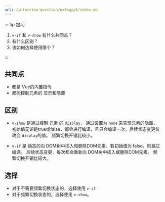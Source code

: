 ```yaml
---
url: /interview-question/nx0xqyp5/index.md
---
```

::: tip 提问

1. `v-if` 和 `v-show` 有什么共同点？
2. 有什么区别？
3. 该如何选择使用哪个？

:::

## 共同点

* 都是 Vue的内置指令
* 都能控制元素的 显示和隐藏

## 区别

* `v-show` 是通过控制 元素 的 `display`， 通过设置为 `none` 来实现元素的隐藏，
  初始值无论是true或false，都会进行编译，且只会编译一次，后续状态变更仅改变 `display`的值。
  频繁切换开销比较小。

* `v-if` 是 动态的向 DOM树中插入和删除DOM元素，若初始值为 false，则跳过编译。
  后续状态变更，每次都会重新向 DOM树中插入或删除DOM元素。
  频繁切换开销比较大。

## 选择

* 对于不需要频繁切换状态的，选择使用 `v-if`
* 对于频繁切换状态的，选择使用 `v-show`。
